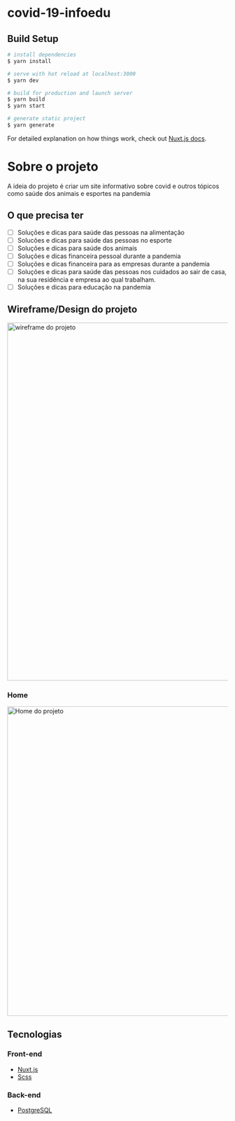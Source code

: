 # covid-19-infoedu

## Build Setup

```bash
# install dependencies
$ yarn install

# serve with hot reload at localhost:3000
$ yarn dev

# build for production and launch server
$ yarn build
$ yarn start

# generate static project
$ yarn generate
```

For detailed explanation on how things work, check out [Nuxt.js docs](https://nuxtjs.org).

# Sobre o projeto

A ideia do projeto é criar um site informativo sobre covid e outros tópicos como saúde dos animais e esportes na pandemia

## O que precisa ter
- [ ] Soluções e dicas para saúde das pessoas na alimentação
- [ ] Solucões e dicas para saúde das pessoas no esporte 
- [ ] Soluções e dicas para saúde dos animais 
- [ ] Soluções e dicas financeira pessoal durante a pandemia 
- [ ] Soluções e dicas financeira para as empresas durante a pandemia
- [ ] Soluções e dicas para saúde das pessoas nos cuidados ao sair de casa, na sua residência e empresa ao qual trabalham. 
- [ ] Soluções e dicas para educação na pandemia

## Wireframe/Design do projeto
<img width="819" alt="wireframe do projeto" src="https://user-images.githubusercontent.com/47605309/122134340-c2ee5880-ce14-11eb-94c8-9481e0c440bc.png">

### Home
<img width="708" alt="Home do projeto" src="https://user-images.githubusercontent.com/47605309/122134591-4d36bc80-ce15-11eb-95a4-637ba9f182c2.png">

## Tecnologias
### Front-end
- [Nuxt.js](https://nuxtjs.org)
- [Scss](https://sass-lang.com/)

### Back-end
- [PostgreSQL](https://www.postgresql.org/)


